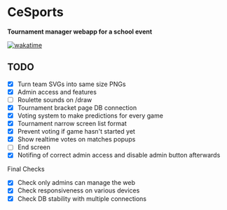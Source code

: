 # CeSports

**Tournament manager webapp for a school event**

[![wakatime](https://wakatime.com/badge/user/43299b95-37b5-4319-89dd-7bbef7fb1dcb/project/c97cbd33-1164-4dc6-88b0-50f17e6377bb.svg)](https://wakatime.com/projects/CeSports)

## TODO

- [x] Turn team SVGs into same size PNGs
- [x] Admin access and features
- [ ] Roulette sounds on /draw
- [x] Tournament bracket page DB connection
- [x] Voting system to make predictions for every game
- [x] Tournament narrow screen list format
- [x] Prevent voting if game hasn't started yet
- [x] Show realtime votes on matches popups
- [ ] End screen
- [x] Notifing of correct admin access and disable admin button afterwards

Final Checks

- [x] Check only admins can manage the web
- [x] Check responsiveness on various devices
- [x] Check DB stability with multiple connections
